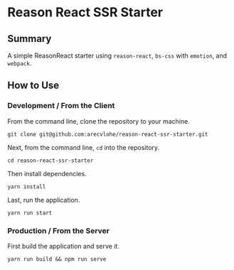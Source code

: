 # Reason React SSR Starter

## Summary

A simple ReasonReact starter using `reason-react`, `bs-css` with `emotion`, and `webpack`.

## How to Use

### Development / From the Client

From the command line, clone the repository to your machine.

```shell
git clone git@github.com:arecvlohe/reason-react-ssr-starter.git
```

Next, from the command line, `cd` into the repository.

```shell
cd reason-react-ssr-starter
```

Then install dependencies.

```shell
yarn install
```

Last, run the application.

```shell
yarn run start
```

### Production / From the Server

First build the application and serve it.

```shell
yarn run build && npm run serve
```
